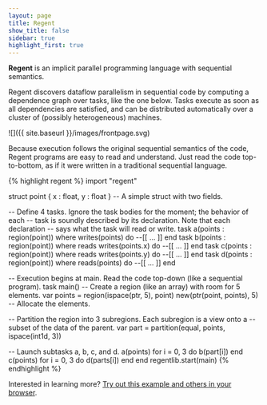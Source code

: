 ```yaml
---
layout: page
title: Regent
show_title: false
sidebar: true
highlight_first: true
---
```


**Regent** is an implicit parallel programming language with
sequential semantics.

Regent discovers dataflow parallelism in sequential code by computing
a dependence graph over tasks, like the one below. Tasks execute as
soon as all dependencies are satisfied, and can be distributed
automatically over a cluster of (possibly heterogeneous) machines.

![]({{ site.baseurl }}/images/frontpage.svg)

Because execution follows the original sequential semantics of the
code, Regent programs are easy to read and understand. Just read the
code top-to-bottom, as if it were written in a traditional sequential
language.

{% highlight regent %}
import "regent"

struct point { x : float, y : float } -- A simple struct with two fields.

-- Define 4 tasks. Ignore the task bodies for the moment; the behavior of each
-- task is soundly described by its declaration. Note that each declaration
-- says what the task will read or write.
task a(points : region(point)) where writes(points) do --[[ ... ]] end
task b(points : region(point)) where reads writes(points.x) do --[[ ... ]] end
task c(points : region(point)) where reads writes(points.y) do --[[ ... ]] end
task d(points : region(point)) where reads(points) do --[[ ... ]] end

-- Execution begins at main. Read the code top-down (like a sequential program).
task main()
  -- Create a region (like an array) with room for 5 elements.
  var points = region(ispace(ptr, 5), point)
  new(ptr(point, points), 5) -- Allocate the elements.

  -- Partition the region into 3 subregions. Each subregion is a view onto a
  -- subset of the data of the parent.
  var part = partition(equal, points, ispace(int1d, 3))

  -- Launch subtasks a, b, c, and d.
  a(points)
  for i = 0, 3 do
    b(part[i])
  end
  c(points)
  for i = 0, 3 do
    d(parts[i])
  end
end
regentlib.start(main)
{% endhighlight %}

Interested in learning more? [Try out this example and others in your
browser](http://try.regent-lang.org).
